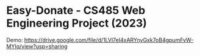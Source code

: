 # Easy-Donate - CS485 Web Engineering Project (2023)
Demo: https://drive.google.com/file/d/1LVl7eI4xARYnyGxk7oB4gpumFvW-MYIq/view?usp=sharing
